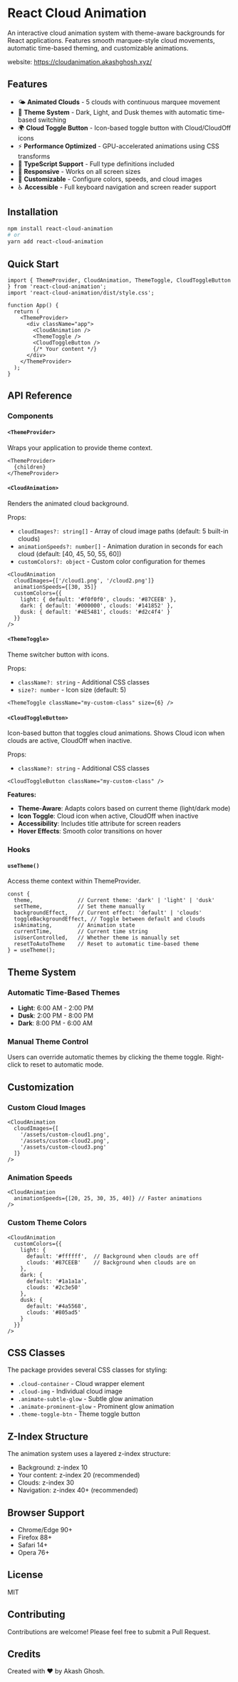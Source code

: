 # React Cloud Animation

An interactive cloud animation system with theme-aware backgrounds for React applications. Features smooth marquee-style cloud movements, automatic time-based theming, and customizable animations.

website: https://cloudanimation.akashghosh.xyz/

## Features

- 🌤️ **Animated Clouds** - 5 clouds with continuous marquee movement
- 🎨 **Theme System** - Dark, Light, and Dusk themes with automatic time-based switching
- 🌍 **Cloud Toggle Button** - Icon-based toggle button with Cloud/CloudOff icons
- ⚡ **Performance Optimized** - GPU-accelerated animations using CSS transforms
- 🎯 **TypeScript Support** - Full type definitions included
- 📱 **Responsive** - Works on all screen sizes
- 🎨 **Customizable** - Configure colors, speeds, and cloud images
- ♿ **Accessible** - Full keyboard navigation and screen reader support

## Installation

```bash
npm install react-cloud-animation
# or
yarn add react-cloud-animation
```

## Quick Start

```tsx
import { ThemeProvider, CloudAnimation, ThemeToggle, CloudToggleButton } from 'react-cloud-animation';
import 'react-cloud-animation/dist/style.css';

function App() {
  return (
    <ThemeProvider>
      <div className="app">
        <CloudAnimation />
        <ThemeToggle />
        <CloudToggleButton />
        {/* Your content */}
      </div>
    </ThemeProvider>
  );
}
```

## API Reference

### Components

#### `<ThemeProvider>`
Wraps your application to provide theme context.

```tsx
<ThemeProvider>
  {children}
</ThemeProvider>
```

#### `<CloudAnimation>`
Renders the animated cloud background.

Props:
- `cloudImages?: string[]` - Array of cloud image paths (default: 5 built-in clouds)
- `animationSpeeds?: number[]` - Animation duration in seconds for each cloud (default: [40, 45, 50, 55, 60])
- `customColors?: object` - Custom color configuration for themes

```tsx
<CloudAnimation
  cloudImages={['/cloud1.png', '/cloud2.png']}
  animationSpeeds={[30, 35]}
  customColors={{
    light: { default: '#f0f0f0', clouds: '#87CEEB' },
    dark: { default: '#000000', clouds: '#141852' },
    dusk: { default: '#4E5481', clouds: '#d2c4f4' }
  }}
/>
```

#### `<ThemeToggle>`
Theme switcher button with icons.

Props:
- `className?: string` - Additional CSS classes
- `size?: number` - Icon size (default: 5)

```tsx
<ThemeToggle className="my-custom-class" size={6} />
```

#### `<CloudToggleButton>`
Icon-based button that toggles cloud animations. Shows Cloud icon when clouds are active, CloudOff when inactive.

Props:
- `className?: string` - Additional CSS classes

```tsx
<CloudToggleButton className="my-custom-class" />
```

**Features:**
- **Theme-Aware**: Adapts colors based on current theme (light/dark mode)
- **Icon Toggle**: Cloud icon when active, CloudOff when inactive
- **Accessibility**: Includes title attribute for screen readers
- **Hover Effects**: Smooth color transitions on hover

### Hooks

#### `useTheme()`
Access theme context within ThemeProvider.

```tsx
const {
  theme,              // Current theme: 'dark' | 'light' | 'dusk'
  setTheme,           // Set theme manually
  backgroundEffect,   // Current effect: 'default' | 'clouds'
  toggleBackgroundEffect, // Toggle between default and clouds
  isAnimating,        // Animation state
  currentTime,        // Current time string
  isUserControlled,   // Whether theme is manually set
  resetToAutoTheme    // Reset to automatic time-based theme
} = useTheme();
```

## Theme System

### Automatic Time-Based Themes
- **Light**: 6:00 AM - 2:00 PM
- **Dusk**: 2:00 PM - 8:00 PM
- **Dark**: 8:00 PM - 6:00 AM

### Manual Theme Control
Users can override automatic themes by clicking the theme toggle. Right-click to reset to automatic mode.

## Customization

### Custom Cloud Images
```tsx
<CloudAnimation
  cloudImages={[
    '/assets/custom-cloud1.png',
    '/assets/custom-cloud2.png',
    '/assets/custom-cloud3.png'
  ]}
/>
```

### Animation Speeds
```tsx
<CloudAnimation
  animationSpeeds={[20, 25, 30, 35, 40]} // Faster animations
/>
```

### Custom Theme Colors
```tsx
<CloudAnimation
  customColors={{
    light: {
      default: '#ffffff',  // Background when clouds are off
      clouds: '#87CEEB'    // Background when clouds are on
    },
    dark: {
      default: '#1a1a1a',
      clouds: '#2c3e50'
    },
    dusk: {
      default: '#4a5568',
      clouds: '#805ad5'
    }
  }}
/>
```

## CSS Classes

The package provides several CSS classes for styling:

- `.cloud-container` - Cloud wrapper element
- `.cloud-img` - Individual cloud image
- `.animate-subtle-glow` - Subtle glow animation
- `.animate-prominent-glow` - Prominent glow animation
- `.theme-toggle-btn` - Theme toggle button

## Z-Index Structure

The animation system uses a layered z-index structure:
- Background: z-index 10
- Your content: z-index 20 (recommended)
- Clouds: z-index 30
- Navigation: z-index 40+ (recommended)

## Browser Support

- Chrome/Edge 90+
- Firefox 88+
- Safari 14+
- Opera 76+

## License

MIT

## Contributing

Contributions are welcome! Please feel free to submit a Pull Request.

## Credits

Created with ❤️ by Akash Ghosh.
